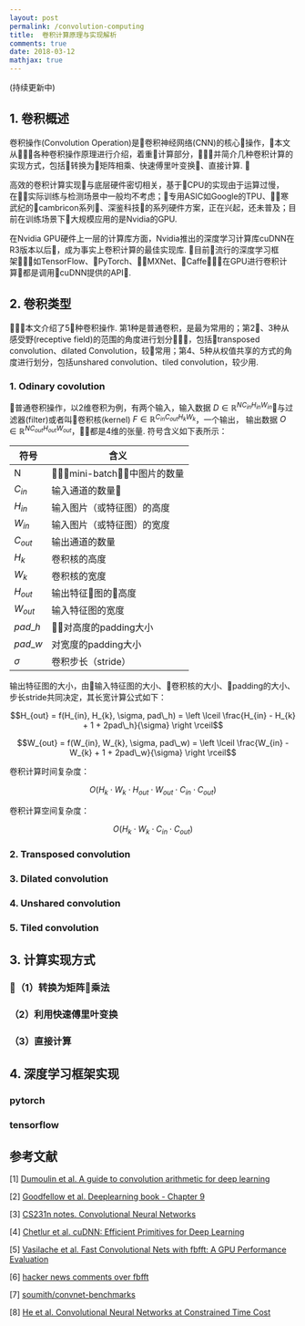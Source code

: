 ```yaml
---
layout: post
permalink: /convolution-computing
title:  卷积计算原理与实现解析
comments: true
date: 2018-03-12
mathjax: true
---
```

 
(持续更新中)

## 1. 卷积概述
卷积操作(Convolution Operation)是卷积神经网络(CNN)的核心操作，本文从各种卷积操作原理进行介绍，着重计算部分，并简介几种卷积计算的实现方式，包括转换为矩阵相乘、快速傅里叶变换、直接计算. 

高效的卷积计算实现与底层硬件密切相关，基于CPU的实现由于运算过慢，在实际训练与检测场景中一般均不考虑；专用ASIC如Google的TPU、寒武纪的cambricon系列、深鉴科技的系列硬件方案，正在兴起，还未普及；目前在训练场景下大规模应用的是Nvidia的GPU. 

在Nvidia GPU硬件上一层的计算库方面，Nvidia推出的深度学习计算库cuDNN在R3版本以后，成为事实上卷积计算的最佳实现库. 目前流行的深度学习框架如TensorFlow、PyTorch、MXNet、Caffe，在GPU进行卷积计算都是调用cuDNN提供的API.

## 2. 卷积类型
本文介绍了5种卷积操作. 第1种是普通卷积，是最为常用的；第2、3种从感受野(receptive field)的范围的角度进行划分，包括transposed convolution、dilated Convolution，较常用；第4、5种从权值共享的方式的角度进行划分，包括unshared convolution、tiled convolution，较少用.
### 1. Odinary covolution
普通卷积操作，以2维卷积为例，有两个输入，输入数据 $D\in\mathbb{R}^{NC_{in}H_{in}W_{in}}$与过滤器(filter)或者叫卷积核(kernel) $F\in\mathbb{R}^{C_{in}C_{out}H_{k}W_{k}}$，一个输出，
输出数据 $O\in\mathbb{R}^{NC_{out}H_{out}W_{out}}$，都是4维的张量. 符号含义如下表所示：

符号|含义
---|---
N|mini-batch中图片的数量
$C_{in}$|输入通道的数量
$H_{in}$|输入图片（或特征图）的高度
$W_{in}$|输入图片（或特征图）的宽度
$C_{out}$|输出通道的数量
$H_{k}$|卷积核的高度
$W_{k}$|卷积核的宽度
$H_{out}$|输出特征图的高度
$W_{out}$|输入特征图的宽度
$pad\_h$|对高度的padding大小
$pad\_w$|对宽度的padding大小
$\sigma$|卷积步长（stride）

输出特征图的大小，由输入特征图的大小、卷积核的大小、padding的大小、步长stride共同决定，其长宽计算公式如下：

$$H_{out} = f(H_{in}, H_{k}, \sigma, pad\_h) = \left \lceil \frac{H_{in} - H_{k} + 1 + 2pad\_h}{\sigma} \right \rceil$$

$$W_{out} = f(W_{in}, W_{k}, \sigma, pad\_w) = \left \lceil \frac{W_{in} - W_{k} + 1 + 2pad\_w}{\sigma} \right \rceil$$

卷积计算时间复杂度：

$$O\left (H_{k} \cdot W_{k}  \cdot H_{out} \cdot W_{out} \cdot C_{in} \cdot C_{out} \right )$$

卷积计算空间复杂度：

$$O\left (H_{k} \cdot W_{k} \cdot C_{in} \cdot C_{out} \right )$$


### 2. Transposed convolution
### 3. Dilated convolution
### 4. Unshared convolution
### 5. Tiled convolution


## 3. 计算实现方式
### （1）转换为矩阵乘法
### （2）利用快速傅里叶变换
### （3）直接计算

## 4. 深度学习框架实现
### pytorch
### tensorflow

## 参考文献
[1] [Dumoulin et al. A guide to convolution arithmetic for deep learning](https://arxiv.org/pdf/1603.07285.pdf)

[2] [Goodfellow et al. Deeplearning book - Chapter 9](http://www.deeplearningbook.org/contents/convnets.html)

[3] [CS231n notes. Convolutional Neural Networks](http://cs231n.github.io/convolutional-networks/)

[4] [Chetlur et al. cuDNN: Efficient Primitives for Deep Learning](https://arxiv.org/pdf/1410.0759.pdf)

[5] [Vasilache et al. Fast Convolutional Nets with fbfft: A GPU Performance Evaluation](https://arxiv.org/pdf/1412.7580.pdf)

[6] [hacker news comments over fbfft](https://news.ycombinator.com/item?id=10282903)

[7] [soumith/convnet-benchmarks](https://github.com/soumith/convnet-benchmarks)

[8] [He et al. Convolutional Neural Networks at Constrained Time Cost](https://arxiv.org/pdf/1412.1710.pdf)